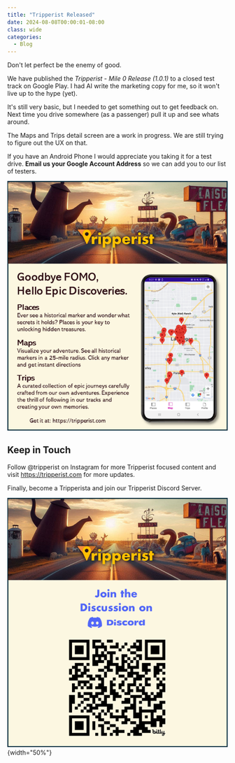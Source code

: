 ```yaml
---
title: "Tripperist Released"
date: 2024-08-08T00:00:01-08:00
class: wide
categories:
  - Blog
---
```



Don't let perfect be the enemy of good.

We have published the *Tripperist - Mile 0 Release (1.0.1)* to a closed test track on Google Play. I had AI write the marketing copy for me, so it won't live up to the hype (yet).

It's still very basic, but I needed to get something out to get feedback on. Next time you drive somewhere (as a passenger) pull it up and see whats around.

The Maps and Trips detail screen are a work in progress. We are still trying to figure out the UX on that.

If you have an Android Phone I would appreciate you taking it for a test drive. **Email us your Google Account Address** so we can add you to our list of testers.

![Tripperist Level-Up Your Road Trip.](/assets/images/posts/TripperistPromo.png)

## Keep in Touch

Follow @tripperist on Instagram for more Tripperist focused content and visit https://tripperist.com for more updates.

Finally, become a Tripperista and join our Tripperist Discord Server.

![Tripperist Level-Up Your Road Trip.](/assets/images/posts/TripperistDiscord.png){width="50%"}

